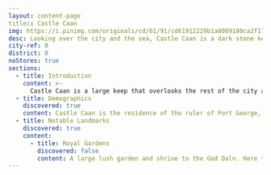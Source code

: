 ```yaml
---
layout: content-page
title:: Castle Caan
img: https://i.pinimg.com/originals/cd/61/91/cd61912229b1a8089180ca2f17610827.jpg
desc: Looking over the city and the sea, Castle Caan is a dark stone keep that portrays both the beauty and might of the city state.
city-ref: 0
district: 0
noStores: true
sections:
  - title: Introduction
    content: >-
      Castle Caan is a large keep that overlooks the rest of the city and the ocean. It sits atop of a large cliff, backing onto the sea and protected on all other sides by the city.
  - title: Demographics
    discovered: true
    content: Castle Caan is the residence of the ruler of Port George, King George VII and his family. Those who live within the keep also include a few key members of the court, the Royal Guard, staff, and any important visitors from out of state.
  - title: Notable Landmarks
    discovered: true
    content:
      - title: Royal Gardens
        discovered: false
        content: A large lush garden and shrine to the God Daln. Here the magic of Daln's Gauntlet are fully on display.
---
```

